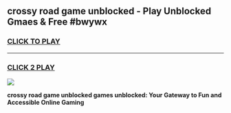 
## crossy road game unblocked - Play Unblocked Gmaes & Free #bwywx
<h3>
<a href="https://news.freeplayer.one?title=crossy_road_game_unblocked&ref=03M">CLICK TO PLAY</a></h3>
<hr>

<h3>
<a href="https://news.freeplayer.one?title=crossy_road_game_unblocked&ref=03M">CLICK 2 PLAY</a>
  
</h3>

<a href="https://news.freeplayer.one?title=crossy_road_game_unblocked&ref=03M"><img src="https://clearcache.store/games.png"></a>


**crossy road game unblocked games unblocked: Your Gateway to Fun and Accessible Online Gaming**
